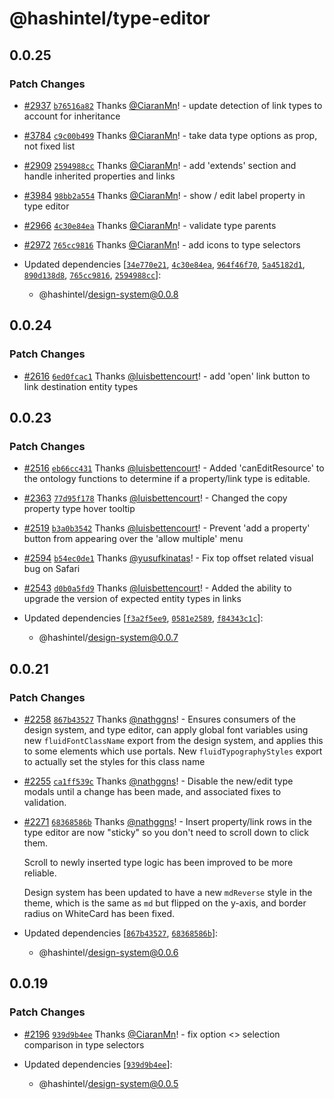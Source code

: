 # @hashintel/type-editor

## 0.0.25

### Patch Changes

- [#2937](https://github.com/hashintel/hash/pull/2937) [`b76516a82`](https://github.com/hashintel/hash/commit/b76516a82a039ea141309f27c9882f2777befd16) Thanks [@CiaranMn](https://github.com/CiaranMn)! - update detection of link types to account for inheritance

- [#3784](https://github.com/hashintel/hash/pull/3784) [`c9c00b499`](https://github.com/hashintel/hash/commit/c9c00b4994abf6df67a6e3d07183331baee981ee) Thanks [@CiaranMn](https://github.com/CiaranMn)! - take data type options as prop, not fixed list

- [#2909](https://github.com/hashintel/hash/pull/2909) [`2594988cc`](https://github.com/hashintel/hash/commit/2594988cc6078318847f5ec96d19d03f5c082b04) Thanks [@CiaranMn](https://github.com/CiaranMn)! - add 'extends' section and handle inherited properties and links

- [#3984](https://github.com/hashintel/hash/pull/3984) [`98bb2a554`](https://github.com/hashintel/hash/commit/98bb2a55482f14423c4c3977066e7bef0c404715) Thanks [@CiaranMn](https://github.com/CiaranMn)! - show / edit label property in type editor

- [#2966](https://github.com/hashintel/hash/pull/2966) [`4c30e84ea`](https://github.com/hashintel/hash/commit/4c30e84ea521812e9ea41299afbe02c33787a886) Thanks [@CiaranMn](https://github.com/CiaranMn)! - validate type parents

- [#2972](https://github.com/hashintel/hash/pull/2972) [`765cc9816`](https://github.com/hashintel/hash/commit/765cc98162d5208eca9a4c6dd753b3ff28a4d0f8) Thanks [@CiaranMn](https://github.com/CiaranMn)! - add icons to type selectors

- Updated dependencies [[`34e770e21`](https://github.com/hashintel/hash/commit/34e770e2163eaf7a1ed60818d148cc17dba83d93), [`4c30e84ea`](https://github.com/hashintel/hash/commit/4c30e84ea521812e9ea41299afbe02c33787a886), [`964f46f70`](https://github.com/hashintel/hash/commit/964f46f709198c836b6e83f478ef0962a3de1d7e), [`5a45182d1`](https://github.com/hashintel/hash/commit/5a45182d18e69681b8f69f6220fdcd8573bfaf7e), [`890d138d8`](https://github.com/hashintel/hash/commit/890d138d8523a7c9604786094a4156e19e638f09), [`765cc9816`](https://github.com/hashintel/hash/commit/765cc98162d5208eca9a4c6dd753b3ff28a4d0f8), [`2594988cc`](https://github.com/hashintel/hash/commit/2594988cc6078318847f5ec96d19d03f5c082b04)]:
  - @hashintel/design-system@0.0.8

## 0.0.24

### Patch Changes

- [#2616](https://github.com/hashintel/hash/pull/2616) [`6ed0fcac1`](https://github.com/hashintel/hash/commit/6ed0fcac1f7931886c249d3a72ecb076960d0668) Thanks [@luisbettencourt](https://github.com/luisbettencourt)! - add 'open' link button to link destination entity types

## 0.0.23

### Patch Changes

- [#2516](https://github.com/hashintel/hash/pull/2516) [`eb66cc431`](https://github.com/hashintel/hash/commit/eb66cc431fab214a5dfc50ff6a4fbb6a38f3232b) Thanks [@luisbettencourt](https://github.com/luisbettencourt)! - Added 'canEditResource' to the ontology functions to determine if a property/link type is editable.

- [#2363](https://github.com/hashintel/hash/pull/2363) [`77d95f178`](https://github.com/hashintel/hash/commit/77d95f17888e4c33ae5d93df9b41792c393e0764) Thanks [@luisbettencourt](https://github.com/luisbettencourt)! - Changed the copy property type hover tooltip

- [#2519](https://github.com/hashintel/hash/pull/2519) [`b3a0b3542`](https://github.com/hashintel/hash/commit/b3a0b354283f7925ad645653f364e794fdf9364f) Thanks [@luisbettencourt](https://github.com/luisbettencourt)! - Prevent 'add a property' button from appearing over the 'allow multiple' menu

- [#2594](https://github.com/hashintel/hash/pull/2594) [`b54ec0de1`](https://github.com/hashintel/hash/commit/b54ec0de16b94218508386a618664538dab31909) Thanks [@yusufkinatas](https://github.com/yusufkinatas)! - Fix top offset related visual bug on Safari

- [#2543](https://github.com/hashintel/hash/pull/2543) [`d0b0a5fd9`](https://github.com/hashintel/hash/commit/d0b0a5fd9596c6639e6cbaf8df0a13b1338fe1ee) Thanks [@luisbettencourt](https://github.com/luisbettencourt)! - Added the ability to upgrade the version of expected entity types in links

- Updated dependencies [[`f3a2f5ee9`](https://github.com/hashintel/hash/commit/f3a2f5ee9c25a3c7fead39453a76e3b93438aa17), [`0581e2589`](https://github.com/hashintel/hash/commit/0581e258954552e4ad5a677ef1fa94e386e820ca), [`f84343c1c`](https://github.com/hashintel/hash/commit/f84343c1c5c1522b4799ebe0f2c1ba9ebcbad8eb)]:
  - @hashintel/design-system@0.0.7

## 0.0.21

### Patch Changes

- [#2258](https://github.com/hashintel/hash/pull/2258) [`867b43527`](https://github.com/hashintel/hash/commit/867b4352757c9d4f606837a05df16d0cb850304c) Thanks [@nathggns](https://github.com/nathggns)! - Ensures consumers of the design system, and type editor, can apply global font variables using new `fluidFontClassName` export from the design system, and applies this to some elements which use portals. New `fluidTypographyStyles` export to actually set the styles for this class name

- [#2255](https://github.com/hashintel/hash/pull/2255) [`ca1ff539c`](https://github.com/hashintel/hash/commit/ca1ff539c39bc8c0cb3bf14d7a4b9285f6017b59) Thanks [@nathggns](https://github.com/nathggns)! - Disable the new/edit type modals until a change has been made, and associated fixes to validation.

- [#2271](https://github.com/hashintel/hash/pull/2271) [`68368586b`](https://github.com/hashintel/hash/commit/68368586ba23c66d5ab4f85dfe71b0117ade40fb) Thanks [@nathggns](https://github.com/nathggns)! - Insert property/link rows in the type editor are now "sticky" so you don't need to scroll down to click them.

  Scroll to newly inserted type logic has been improved to be more reliable.

  Design system has been updated to have a new `mdReverse` style in the theme, which is the same as `md` but flipped on the y-axis, and border radius on WhiteCard has been fixed.

- Updated dependencies [[`867b43527`](https://github.com/hashintel/hash/commit/867b4352757c9d4f606837a05df16d0cb850304c), [`68368586b`](https://github.com/hashintel/hash/commit/68368586ba23c66d5ab4f85dfe71b0117ade40fb)]:
  - @hashintel/design-system@0.0.6

## 0.0.19

### Patch Changes

- [#2196](https://github.com/hashintel/hash/pull/2196) [`939d9b4ee`](https://github.com/hashintel/hash/commit/939d9b4ee5859ad00ce152dbb9c1ab4d1806460c) Thanks [@CiaranMn](https://github.com/CiaranMn)! - fix option <> selection comparison in type selectors

- Updated dependencies [[`939d9b4ee`](https://github.com/hashintel/hash/commit/939d9b4ee5859ad00ce152dbb9c1ab4d1806460c)]:
  - @hashintel/design-system@0.0.5
